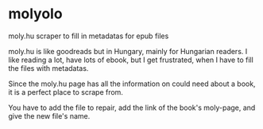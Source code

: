 # molyolo
moly.hu scraper to fill in metadatas for epub files

moly.hu is like goodreads but in Hungary, mainly for Hungarian readers.
I like reading a lot, have lots of ebook, but I get frustrated, when I have to fill the files with metadatas.

Since the moly.hu page has all the information on could need about a book, it is a perfect place to scrape from.

You have to add the file to repair, add the link of the book's moly-page, and give the new file's name.
